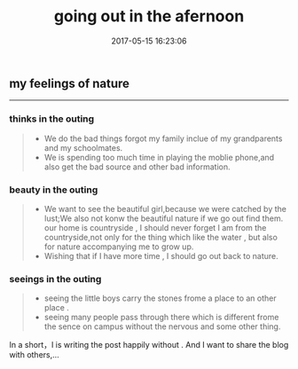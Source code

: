 ﻿---
layout: post
title: "going out in the afernoon"
date: 2017-05-15 16:23:06 
description: "my feelings of nature"
tag: note
---

## my feelings of nature

------

### thinks in the outing
> * We do the bad things  forgot my family inclue of my grandparents and my schoolmates.
> * We is spending too much time in playing the moblie phone,and also get the bad source and other bad information.


### beauty in the outing
> * We want to see the beautiful girl,because we were catched by the lust;We also not konw the beautiful nature if we go out find them.	our home is countryside , I should never forget I am from the countryside,not only for the thing which like the water , but also for nature accompanying me to grow up.
> * Wishing that if I have more time , I should go out back to nature.

### seeings in the outing 
> * seeing the little boys carry the stones frome a place to an other place .
> * seeing many people pass through there which is different frome the sence on campus without the nervous and some other thing.

In a short，I is writing the post happily without . And I want to share the blog with others,...







